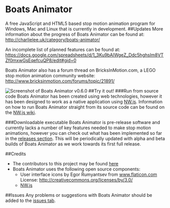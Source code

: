 # Boats Animator
A free JavaScript and HTML5 based stop motion animation program for Windows, Mac and Linux that is currently in development.
##Updates
More information about the progress of Boats Animator can be found at: http://charlielee.uk/category/boats-animator/

An incomplete list of planned features can be found at: https://docs.google.com/spreadsheets/d/1_3Ku9bAIWgeZ_Ddc5hghslm8VTZf0mxwGsEqefcuQP8/edit#gid=0

Boats Animator also has a forum thread on BricksInMotion.com, a LEGO stop motion animation community website: http://www.bricksinmotion.com/forums/topic/21891/

![Screenshot of Boats Animator v0.6.0](http://i.imgur.com/99Ooe6y.png)
##Try it out!
###Run from source code
Boats Animator has been created using web technologies, however it has been designed to work as a native application using [NW.js](https://github.com/nwjs/nw.js). Information on how to run Boats Animator straight from its source code can be found on the [NW.js wiki](https://github.com/nwjs/nw.js/wiki/How-to-run-apps).

###Downloadable executable
Boats Animator is pre-release software and currently lacks a number of key features needed to make stop motion animations, however you can check out what has been implemented so far in the [releases section](https://github.com/BoatsAreRockable/animator/releases). This will be periodically updated with alpha and beta builds of Boats Animator as we work towards its first full release.

##Credits
* The contributors to this project may be found [here](https://github.com/BoatsAreRockable/animator/graphs/contributors)
* Boats Animator uses the following open source components:
   * User interface icons by Egor Rumyantsev from www.flaticon.com License: http://creativecommons.org/licenses/by/3.0/
   * [NW.js](https://github.com/nwjs/nw.js)

##Issues
Any problems or suggestions with Boats Animator should be added to the [issues tab](https://github.com/BoatsAreRockable/animator/issues).
